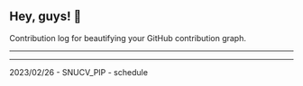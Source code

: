 ## Hey, guys! 👋

Contribution log for beautifying your GitHub contribution graph.

---



---

2023/02/26 - SNUCV_PIP - schedule